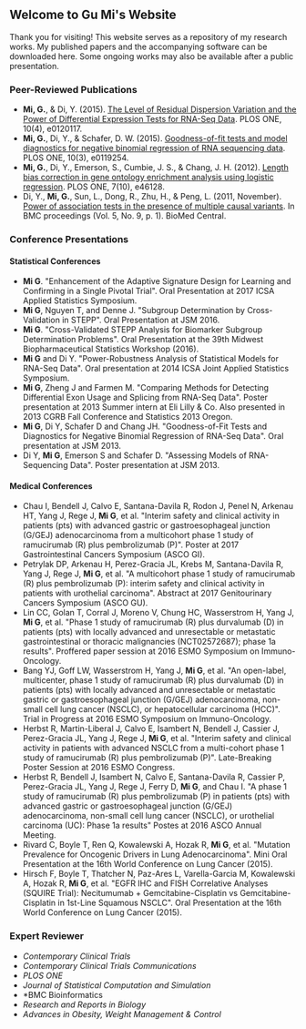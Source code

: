 ## Welcome to Gu Mi's Website

Thank you for visiting! This website serves as a repository of my research works. My published papers and the accompanying software can be downloaded here. Some ongoing works may also be available after a public presentation.

### Peer-Reviewed Publications

* **Mi, G.**, & Di, Y. (2015). [The Level of Residual Dispersion Variation and the Power of Differential Expression Tests for RNA-Seq Data](http://journals.plos.org/plosone/article?id=10.1371/journal.pone.0120117). PLOS ONE, 10(4), e0120117.
* **Mi, G.**, Di, Y., & Schafer, D. W. (2015). [Goodness-of-fit tests and model diagnostics for negative binomial regression of RNA sequencing data](http://journals.plos.org/plosone/article?id=10.1371/journal.pone.0119254). PLOS ONE, 10(3), e0119254.
* **Mi, G.**, Di, Y., Emerson, S., Cumbie, J. S., & Chang, J. H. (2012). [Length bias correction in gene ontology enrichment analysis using logistic regression](http://journals.plos.org/plosone/article?id=10.1371/journal.pone.0046128). PLOS ONE, 7(10), e46128.
* Di, Y., **Mi, G.**, Sun, L., Dong, R., Zhu, H., & Peng, L. (2011, November). [Power of association tests in the presence of multiple causal variants](http://bmcproc.biomedcentral.com/articles/10.1186/1753-6561-5-S9-S63). In BMC proceedings (Vol. 5, No. 9, p. 1). BioMed Central.

### Conference Presentations

#### Statistical Conferences

* **Mi G**. "Enhancement of the Adaptive Signature Design for Learning and Confirming in a Single Pivotal Trial". Oral Presentation at 2017 ICSA Applied Statistics Symposium.
* **Mi G**, Nguyen T, and Denne J. "Subgroup Determination by Cross-Validation in STEPP". Oral Presentation at JSM 2016.
* **Mi G**. "Cross-Validated STEPP Analysis for Biomarker Subgroup Determination Problems". Oral Presentation at the 39th Midwest Biopharmaceutical Statistics Workshop (2016).
* **Mi G** and Di Y. "Power-Robustness Analysis of Statistical Models for RNA-Seq Data". Oral presentation at 2014 ICSA Joint Applied Statistics Symposium.
* **Mi G**, Zheng J and Farmen M. "Comparing Methods for Detecting Differential Exon Usage and Splicing from RNA-Seq Data". Poster presentation at 2013 Summer intern at Eli Lilly & Co. Also presented in 2013 CGRB Fall Conference and Statistics 2013 Oregon.
* **Mi G**, Di Y, Schafer D and Chang JH. "Goodness-of-Fit Tests and Diagnostics for Negative Binomial Regression of RNA-Seq Data". Oral presentation at JSM 2013.
* Di Y, **Mi G**, Emerson S and Schafer D. "Assessing Models of RNA-Sequencing Data". Poster presentation at JSM 2013.

#### Medical Conferences

* Chau I, Bendell J, Calvo E, Santana-Davila R, Rodon J, Penel N, Arkenau HT, Yang J, Rege J, **Mi G**, et al. "Interim safety and clinical activity in patients (pts) with advanced gastric or gastroesophageal junction (G/GEJ) adenocarcinoma from a multicohort phase 1 study of ramucirumab (R) plus pembrolizumab (P)". Poster at 2017 Gastrointestinal Cancers Symposium (ASCO GI).
* Petrylak DP, Arkenau H, Perez-Gracia JL, Krebs M, Santana-Davila R, Yang J, Rege J, **Mi G**, et al. "A multicohort phase 1 study of ramucirumab (R) plus pembrolizumab (P): interim safety and clinical activity in patients with urothelial carcinoma". Abstract at 2017 Genitourinary Cancers Symposium (ASCO GU).
* Lin CC, Golan T, Corral J, Moreno V, Chung HC, Wasserstrom H, Yang J, **Mi G**, et al. "Phase 1 study of ramucirumab (R) plus durvalumab (D) in patients (pts) with locally advanced and unresectable or metastatic gastrointestinal or thoracic malignancies (NCT02572687); phase 1a results". Proffered paper session at 2016 ESMO Symposium on Immuno-Oncology.
* Bang YJ, Goff LW, Wasserstrom H, Yang J, **Mi G**, et al. "An open-label, multicenter, phase 1 study of ramucirumab (R) plus durvalumab (D) in patients (pts) with locally advanced and unresectable or metastatic gastric or gastroesophageal junction (G/GEJ) adenocarcinoma, non-small cell lung cancer (NSCLC), or hepatocellular carcinoma (HCC)". Trial in Progress at 2016 ESMO Symposium on Immuno-Oncology.
* Herbst R, Martin-Liberal J, Calvo E, Isambert N, Bendell J, Cassier J, Perez-Gracia JL, Yang J, Rege J, **Mi G**, et al. "Interim safety and clinical activity in patients with advanced NSCLC from a multi-cohort phase 1 study of ramucirumab (R) plus pembrolizumab (P)". Late-Breaking Poster Session at 2016 ESMO Congress.
* Herbst R, Bendell J, Isambert N, Calvo E, Santana-Davila R, Cassier P, Perez-Gracia JL, Yang J, Rege J, Ferry D, **Mi G**, and Chau I. "A phase 1 study of ramucirumab (R) plus pembrolizumab (P) in patients (pts) with advanced gastric or gastroesophageal junction (G/GEJ) adenocarcinoma, non-small cell lung cancer (NSCLC), or urothelial carcinoma (UC): Phase 1a results" Postes at 2016 ASCO Annual Meeting.
* Rivard C, Boyle T, Ren Q, Kowalewski A, Hozak R,  **Mi G**, et al. "Mutation Prevalence for Oncogenic Drivers in Lung Adenocarcinoma". Mini Oral Presentation at the 16th World Conference on Lung Cancer (2015).
* Hirsch F, Boyle T, Thatcher N, Paz-Ares L, Varella-Garcia M, Kowalewski A, Hozak R, **Mi G**, et al. "EGFR IHC and FISH Correlative Analyses (SQUIRE Trial): Necitumumab + Gemcitabine-Cisplatin vs Gemcitabine-Cisplatin in 1st-Line Squamous NSCLC". Oral Presentation at the 16th World Conference on Lung Cancer (2015).

### Expert Reviewer

* *Contemporary Clinical Trials*
* *Contemporary Clinical Trials Communications*
* *PLOS ONE*
* *Journal of Statistical Computation and Simulation*
* *BMC Bioinformatics
* *Research and Reports in Biology*
* *Advances in Obesity, Weight Management & Control*
